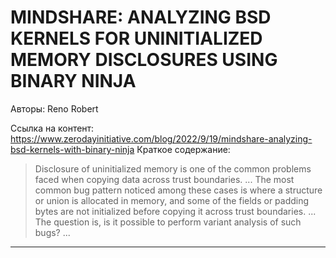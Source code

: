 # MINDSHARE: ANALYZING BSD KERNELS FOR UNINITIALIZED MEMORY DISCLOSURES USING BINARY NINJA

Авторы: 
Reno Robert

Ссылка на контент: 
https://www.zerodayinitiative.com/blog/2022/9/19/mindshare-analyzing-bsd-kernels-with-binary-ninja
Краткое содержание: 

<blockquote>
Disclosure of uninitialized memory is one of the common problems faced when copying data across trust boundaries.   ...    The most common bug pattern noticed among these cases is where a structure or union is allocated in memory, and some of the fields or padding bytes are not initialized before copying it across trust boundaries.   ...    The question is, is it possible to perform variant analysis of such bugs?   ...   
</blockquote>

---

